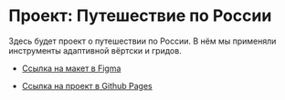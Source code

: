 # Проект: Путешествие по России

Здесь будет проект о путешествии по России. 
В нём мы применяли инструменты адаптивной вёртски и гридов.

* [Ссылка на макет в Figma](https://www.figma.com/file/5S2WSbEFL6awjVWJ0NWL8Q/Sprint-3_-Russia-_-desktop-mobile?node-id=28503%3A0)

* [Ссылка на проект в Github Pages](https://dashasavostina.github.io/russian-travel/)


